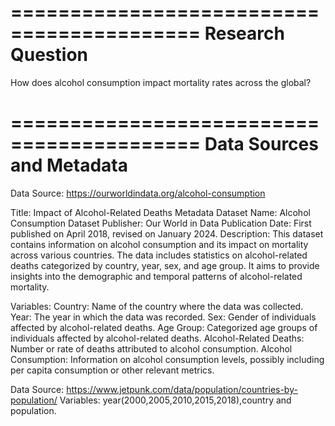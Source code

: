 ==========================================
Research Question
==========================================


How does alcohol consumption impact mortality rates across the global?


==========================================
Data Sources and Metadata
==========================================
Data Source: https://ourworldindata.org/alcohol-consumption

Title: Impact of Alcohol-Related Deaths Metadata
Dataset Name: Alcohol Consumption Dataset
Publisher: Our World in Data
Publication Date: First published on April 2018, revised on January 2024.
Description: This dataset contains information on alcohol consumption and its impact on mortality across various countries. The data includes statistics on alcohol-related deaths categorized by country, year, sex, and age group. It aims to provide insights into the demographic and temporal patterns of alcohol-related mortality.

Variables:
Country: Name of the country where the data was collected.
Year: The year in which the data was recorded.
Sex: Gender of individuals affected by alcohol-related deaths.
Age Group: Categorized age groups of individuals affected by alcohol-related deaths.
Alcohol-Related Deaths: Number or rate of deaths attributed to alcohol consumption.
Alcohol Consumption: Information on alcohol consumption levels, possibly including per capita consumption or other relevant metrics.

Data Source: https://www.jetpunk.com/data/population/countries-by-population/
Variables:
year(2000,2005,2010,2015,2018),country and population.
